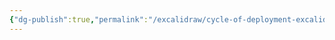 ```yaml
---
{"dg-publish":true,"permalink":"/excalidraw/cycle-of-deployment-excalidraw/"}
---
```

<style>
.container {font-family: sans-serif; text-align: center;}
.button-wrapper button {z-index: 1;height: 40px; width: 100px; margin: 10px;padding: 5px;}
.excalidraw .App-menu_top .buttonList { display: flex;}
.excalidraw-wrapper { height: 800px; margin: 50px; position: relative;}
:root[dir="ltr"] .excalidraw .layer-ui__wrapper .zen-mode-transition.App-menu_bottom--transition-left {transform: none;}
</style><script src="https://unpkg.com/react@17/umd/react.production.min.js"></script><script src="https://unpkg.com/react-dom@17/umd/react-dom.production.min.js"></script><script type="text/javascript" src="https://unpkg.com/@excalidraw/excalidraw@0.12.0/dist/excalidraw.production.min.js"></script><div id="Cycle_Of_Deploymentexcalidraw.md"></div><script>(function(){const InitialData={"type":"excalidraw","version":2,"source":"https://excalidraw.com","elements":[{"type":"ellipse","version":2194,"versionNonce":20534884,"isDeleted":false,"id":"GSFoptTW9sdjkjTgllytR","fillStyle":"solid","strokeWidth":2,"strokeStyle":"solid","roughness":1,"opacity":100,"angle":0,"x":148.7859371807236,"y":536.7477434786558,"strokeColor":"#000000","backgroundColor":"transparent","width":25.726460031779638,"height":23.678750412244792,"seed":169338204,"groupIds":["J9V1exU-HeM-IZHYQcTah"],"strokeSharpness":"sharp","boundElements":[],"updated":1669111310567,"link":null,"locked":false},{"type":"line","version":2258,"versionNonce":1249423836,"isDeleted":false,"id":"s-fPaz6qj5Q_953_OT-MH","fillStyle":"solid","strokeWidth":2,"strokeStyle":"solid","roughness":1,"opacity":100,"angle":0,"x":160.24347476955631,"y":560.3439638105999,"strokeColor":"#000000","backgroundColor":"#ced4da","width":1.2623527536897283,"height":28.70647979573801,"seed":801680996,"groupIds":["J9V1exU-HeM-IZHYQcTah"],"strokeSharpness":"round","boundElements":[],"updated":1669111310567,"link":null,"locked":false,"lastCommittedPoint":null,"startArrowhead":null,"endArrowhead":null,"points":[[0,0],[-1.2623527536897283,28.70647979573801]]},{"type":"line","version":2211,"versionNonce":1007217124,"isDeleted":false,"id":"PaB13HHSOTZWzn34qdyOU","fillStyle":"solid","strokeWidth":2,"strokeStyle":"solid","roughness":1,"opacity":100,"angle":0,"x":159.04375783952275,"y":589.7852099992288,"strokeColor":"#000000","backgroundColor":"#ced4da","width":11.363583853348121,"height":17.506712711952666,"seed":288020956,"groupIds":["J9V1exU-HeM-IZHYQcTah"],"strokeSharpness":"round","boundElements":[],"updated":1669111310567,"link":null,"locked":false,"lastCommittedPoint":null,"startArrowhead":null,"endArrowhead":null,"points":[[0,0],[11.363583853348121,17.506712711952666]]},{"type":"line","version":2188,"versionNonce":348001884,"isDeleted":false,"id":"CfP51ofLfFtUtNHoJtAci","fillStyle":"solid","strokeWidth":2,"strokeStyle":"solid","roughness":1,"opacity":100,"angle":0,"x":157.37186316192668,"y":588.5035846844148,"strokeColor":"#000000","backgroundColor":"#ced4da","width":9.723007087579603,"height":16.263632519387983,"seed":250429924,"groupIds":["J9V1exU-HeM-IZHYQcTah"],"strokeSharpness":"round","boundElements":[],"updated":1669111310567,"link":null,"locked":false,"lastCommittedPoint":null,"startArrowhead":null,"endArrowhead":null,"points":[[0,0],[-9.723007087579603,16.263632519387983]]},{"type":"line","version":2249,"versionNonce":781847908,"isDeleted":false,"id":"WglJDVsZWO-B5_Enjd7bC","fillStyle":"solid","strokeWidth":2,"strokeStyle":"solid","roughness":1,"opacity":100,"angle":0,"x":144.3923238440546,"y":576.53462168993,"strokeColor":"#000000","backgroundColor":"#ced4da","width":15.024093394828435,"height":9.622854064668314,"seed":317406812,"groupIds":["J9V1exU-HeM-IZHYQcTah"],"strokeSharpness":"round","boundElements":[],"updated":1669111310567,"link":null,"locked":false,"lastCommittedPoint":null,"startArrowhead":null,"endArrowhead":null,"points":[[0,0],[15.024093394828435,-9.622854064668314]]},{"type":"line","version":2292,"versionNonce":702737116,"isDeleted":false,"id":"Av0aIZlGA_J4LuVgGf7-1","fillStyle":"solid","strokeWidth":2,"strokeStyle":"solid","roughness":1,"opacity":100,"angle":0,"x":159.06211427538386,"y":566.427205221341,"strokeColor":"#000000","backgroundColor":"#ced4da","width":10.74785814676066,"height":12.806597607794673,"seed":1395877220,"groupIds":["J9V1exU-HeM-IZHYQcTah"],"strokeSharpness":"round","boundElements":[],"updated":1669111310567,"link":null,"locked":false,"lastCommittedPoint":null,"startArrowhead":null,"endArrowhead":null,"points":[[0,0],[10.74785814676066,12.806597607794673]]},{"type":"line","version":6461,"versionNonce":645465188,"isDeleted":false,"id":"ghkOgvVOCjKngrNvygUfx","fillStyle":"solid","strokeWidth":1,"strokeStyle":"solid","roughness":1,"opacity":100,"angle":0,"x":2645.52912389614,"y":474.5426376471985,"strokeColor":"#000000","backgroundColor":"#ced4da","width":182.66947595307275,"height":235.76395889083923,"seed":127788772,"groupIds":["V5Uht5VbRswrpgdr0qQ53","Kz8BCJaH0jnVtDoYEDILl","mxEKqU9vud1oZ0ucRGZDK"],"strokeSharpness":"round","boundElements":[],"updated":1669111310568,"link":null,"locked":false,"startBinding":null,"endBinding":null,"lastCommittedPoint":null,"startArrowhead":null,"endArrowhead":null,"points":[[0,0],[0.602350122770223,178.1891222713297],[0.02818857170614197,198.47518006255365],[9.407882011914461,207.24053478351973],[42.072196401077875,214.65886310082072],[97.28414045604079,216.9688197211606],[150.0355019349831,213.28063560633683],[178.06268868852973,204.46041000151686],[182.01554412547978,197.0248672892797],[182.57070836213327,180.69271009469838],[182.13496899034146,14.949072781527148],[181.15267257936287,-0.7106471109059752],[169.42344939985625,-9.462967571772287],[144.7242085026452,-14.531848459041559],[88.43797567415285,-18.795139169678656],[43.310692159079004,-16.25292931931361],[7.818390150083217,-7.630063695221435],[-0.09876759093947098,-0.1070673884974913],[0,0]]},{"type":"ellipse","version":7181,"versionNonce":1557324764,"isDeleted":false,"id":"P1ksrivVlwxG-uuD0gmlV","fillStyle":"solid","strokeWidth":1,"strokeStyle":"solid","roughness":1,"opacity":100,"angle":0,"x":2646.176730605819,"y":453.22715731109116,"strokeColor":"#000000","backgroundColor":"#fff","width":181.4978040185944,"height":36.706565398715036,"seed":918776156,"groupIds":["V5Uht5VbRswrpgdr0qQ53","Kz8BCJaH0jnVtDoYEDILl","mxEKqU9vud1oZ0ucRGZDK"],"strokeSharpness":"sharp","boundElements":[],"updated":1669111310568,"link":null,"locked":false},{"type":"rectangle","version":728,"versionNonce":958584804,"isDeleted":false,"id":"DQlKi00MNnBiK02vX-HZp","fillStyle":"hachure","strokeWidth":2,"strokeStyle":"solid","roughness":1,"opacity":100,"angle":0,"x":509.56640625,"y":467.859375,"strokeColor":"#000000","backgroundColor":"transparent","width":48.9609375,"height":199.7578125,"seed":1611062756,"groupIds":[],"strokeSharpness":"sharp","boundElements":[{"id":"dqfC1RqMdnKmq0rU3f9rw","type":"arrow"},{"id":"hRC3aYnzmvNgrYszmlk5V","type":"arrow"}],"updated":1669111310568,"link":null,"locked":false},{"type":"text","version":550,"versionNonce":1785783482,"isDeleted":false,"id":"hkFXEUVN","fillStyle":"hachure","strokeWidth":2,"strokeStyle":"solid","roughness":1,"opacity":100,"angle":4.71238898038469,"x":451.2265625,"y":556.0546875,"strokeColor":"#000000","backgroundColor":"transparent","width":168,"height":25,"seed":1037074532,"groupIds":[],"strokeSharpness":"sharp","boundElements":[],"updated":1670790186950,"link":null,"locked":false,"fontSize":20,"fontFamily":1,"text":"Github Workflows","rawText":"Github Workflows","baseline":18,"textAlign":"left","verticalAlign":"top","containerId":null,"originalText":"Github Workflows"},{"type":"arrow","version":553,"versionNonce":758454500,"isDeleted":false,"id":"dqfC1RqMdnKmq0rU3f9rw","fillStyle":"hachure","strokeWidth":2,"strokeStyle":"solid","roughness":1,"opacity":100,"angle":0,"x":570.08984375,"y":477.1953125,"strokeColor":"#c92a2a","backgroundColor":"transparent","width":372.89305262841424,"height":225.95921377885463,"seed":333840732,"groupIds":[],"strokeSharpness":"round","boundElements":[],"updated":1669111427773,"link":null,"locked":false,"startBinding":{"elementId":"DQlKi00MNnBiK02vX-HZp","focus":-0.5989049984373799,"gap":11.5625},"endBinding":{"elementId":"I6wOI5Xp","focus":0.5730694334496145,"gap":13.060072371585761},"lastCommittedPoint":null,"startArrowhead":null,"endArrowhead":"arrow","points":[[0,0],[372.89305262841424,-225.95921377885463]]},{"type":"text","version":425,"versionNonce":1560828902,"isDeleted":false,"id":"pVIqqfIi","fillStyle":"hachure","strokeWidth":2,"strokeStyle":"solid","roughness":1,"opacity":100,"angle":5.72816592880982,"x":690.1363347697894,"y":328.9397339788082,"strokeColor":"#c92a2a","backgroundColor":"transparent","width":131,"height":25,"seed":1386805732,"groupIds":[],"strokeSharpness":"sharp","boundElements":[],"updated":1670790186951,"link":null,"locked":false,"fontSize":20,"fontFamily":1,"text":"Branch \"main\"","rawText":"Branch \"main\"","baseline":18,"textAlign":"left","verticalAlign":"top","containerId":null,"originalText":"Branch \"main\""},{"type":"rectangle","version":330,"versionNonce":1412786404,"isDeleted":false,"id":"JJ0m_Q0bfjvzxzyJZVe9e","fillStyle":"hachure","strokeWidth":2,"strokeStyle":"solid","roughness":1,"opacity":100,"angle":0,"x":945.7421875,"y":121.05859375,"strokeColor":"#000000","backgroundColor":"transparent","width":392.11718749999994,"height":265.125,"seed":540280420,"groupIds":[],"strokeSharpness":"sharp","boundElements":[{"id":"dqfC1RqMdnKmq0rU3f9rw","type":"arrow"},{"id":"j4VX_yyfgCPPdZopx_v-p","type":"arrow"}],"updated":1669111328712,"link":null,"locked":false},{"type":"text","version":811,"versionNonce":950005542,"isDeleted":false,"id":"I6wOI5Xp","fillStyle":"hachure","strokeWidth":2,"strokeStyle":"solid","roughness":1,"opacity":100,"angle":0,"x":956.04296875,"y":140.4140625,"strokeColor":"#000000","backgroundColor":"transparent","width":383,"height":250,"seed":95516900,"groupIds":[],"strokeSharpness":"sharp","boundElements":[{"id":"dqfC1RqMdnKmq0rU3f9rw","type":"arrow"},{"id":"aKRWc-VUiZ2ZP62XyrMxD","type":"arrow"},{"id":"L373FmUN_dVMURnyK42HH","type":"arrow"}],"updated":1670790186951,"link":null,"locked":false,"fontSize":20,"fontFamily":1,"text":"1. Check out code from branch \"main\"\n2. Log into DockerHub (with username \n   and accesstoken)\n3. Docker-compose build the file\n   \"docker-compose.prod.yml\"\n4. Docker-compose ... push the \n   same file\n5. Call POST Webhook to portainer\n6. Clean-up\n","rawText":"1. Check out code from branch \"main\"\n2. Log into DockerHub (with username \n   and accesstoken)\n3. Docker-compose build the file\n   \"docker-compose.prod.yml\"\n4. Docker-compose ... push the \n   same file\n5. Call POST Webhook to portainer\n6. Clean-up\n","baseline":243,"textAlign":"left","verticalAlign":"top","containerId":null,"originalText":"1. Check out code from branch \"main\"\n2. Log into DockerHub (with username \n   and accesstoken)\n3. Docker-compose build the file\n   \"docker-compose.prod.yml\"\n4. Docker-compose ... push the \n   same file\n5. Call POST Webhook to portainer\n6. Clean-up\n"},{"type":"text","version":796,"versionNonce":351698490,"isDeleted":false,"id":"kTeaMeue","fillStyle":"hachure","strokeWidth":2,"strokeStyle":"solid","roughness":1,"opacity":100,"angle":0,"x":943.99609375,"y":84.56640625,"strokeColor":"#000000","backgroundColor":"transparent","width":305,"height":50,"seed":813535972,"groupIds":[],"strokeSharpness":"sharp","boundElements":[],"updated":1670790186951,"link":null,"locked":false,"fontSize":20,"fontFamily":1,"text":".github/workflows/production.yml\n","rawText":".github/workflows/production.yml\n","baseline":43,"textAlign":"left","verticalAlign":"top","containerId":null,"originalText":".github/workflows/production.yml\n"},{"type":"arrow","version":97,"versionNonce":679517412,"isDeleted":false,"id":"BHEJUNBablJsyLR5iBgbd","fillStyle":"hachure","strokeWidth":2,"strokeStyle":"solid","roughness":1,"opacity":100,"angle":0,"x":195.67578125,"y":575.67578125,"strokeColor":"#000000","backgroundColor":"transparent","width":288.1875,"height":0,"seed":1733810396,"groupIds":[],"strokeSharpness":"round","boundElements":[],"updated":1669111310568,"link":null,"locked":false,"startBinding":null,"endBinding":null,"lastCommittedPoint":null,"startArrowhead":null,"endArrowhead":"arrow","points":[[0,0],[288.1875,0]]},{"type":"text","version":149,"versionNonce":979573350,"isDeleted":false,"id":"9b7BPC2V","fillStyle":"hachure","strokeWidth":2,"strokeStyle":"solid","roughness":1,"opacity":100,"angle":0,"x":203.9375,"y":533.6953125,"strokeColor":"#000000","backgroundColor":"transparent","width":250,"height":25,"seed":481983964,"groupIds":[],"strokeSharpness":"sharp","boundElements":[],"updated":1670790186951,"link":null,"locked":false,"fontSize":20,"fontFamily":1,"text":"merge into \"dev\" or \"main\"","rawText":"merge into \"dev\" or \"main\"","baseline":18,"textAlign":"left","verticalAlign":"top","containerId":null,"originalText":"merge into \"dev\" or \"main\""},{"type":"text","version":799,"versionNonce":1690216186,"isDeleted":false,"id":"AkULacza","fillStyle":"hachure","strokeWidth":2,"strokeStyle":"solid","roughness":1,"opacity":100,"angle":0.3252381140671279,"x":689.3801283280502,"y":682.9096874712471,"strokeColor":"#c92a2a","backgroundColor":"transparent","width":124,"height":25,"seed":1787092828,"groupIds":[],"strokeSharpness":"sharp","boundElements":[],"updated":1670790186951,"link":null,"locked":false,"fontSize":20,"fontFamily":1,"text":"Branch \"dev\"","rawText":"Branch \"dev\"","baseline":18,"textAlign":"left","verticalAlign":"top","containerId":null,"originalText":"Branch \"dev\""},{"type":"rectangle","version":724,"versionNonce":1373385692,"isDeleted":false,"id":"n-XvBNXxB89wYPwvbDu9G","fillStyle":"hachure","strokeWidth":2,"strokeStyle":"solid","roughness":1,"opacity":100,"angle":0,"x":962.8969348046501,"y":645.0396286093477,"strokeColor":"#000000","backgroundColor":"transparent","width":390.4257812499997,"height":265.125,"seed":339760228,"groupIds":[],"strokeSharpness":"sharp","boundElements":[{"id":"dqfC1RqMdnKmq0rU3f9rw","type":"arrow"},{"id":"hRC3aYnzmvNgrYszmlk5V","type":"arrow"},{"id":"oG0wij_f6t4FD8lbSclN2","type":"arrow"}],"updated":1669111370000,"link":null,"locked":false},{"type":"text","version":1174,"versionNonce":1226759590,"isDeleted":false,"id":"qJF2OL6f","fillStyle":"hachure","strokeWidth":2,"strokeStyle":"solid","roughness":1,"opacity":100,"angle":0,"x":958.4242785546501,"y":608.2661911093477,"strokeColor":"#000000","backgroundColor":"transparent","width":276,"height":50,"seed":233346012,"groupIds":[],"strokeSharpness":"sharp","boundElements":[],"updated":1670790186952,"link":null,"locked":false,"fontSize":20,"fontFamily":1,"text":".github/workflows/staging.yml\n","rawText":".github/workflows/staging.yml\n","baseline":43,"textAlign":"left","verticalAlign":"top","containerId":null,"originalText":".github/workflows/staging.yml\n"},{"type":"arrow","version":1023,"versionNonce":908397532,"isDeleted":false,"id":"hRC3aYnzmvNgrYszmlk5V","fillStyle":"hachure","strokeWidth":2,"strokeStyle":"solid","roughness":1,"opacity":100,"angle":0,"x":563.4598145233226,"y":651.2060295301758,"strokeColor":"#c92a2a","backgroundColor":"transparent","width":389.56492762841424,"height":135.85924734193986,"seed":165032668,"groupIds":[],"strokeSharpness":"round","boundElements":[],"updated":1669111427773,"link":null,"locked":false,"startBinding":{"elementId":"DQlKi00MNnBiK02vX-HZp","gap":4.9324707733226205,"focus":0.6752930477867417},"endBinding":{"elementId":"n-XvBNXxB89wYPwvbDu9G","gap":9.8721926529131,"focus":-0.40363271926264777},"lastCommittedPoint":null,"startArrowhead":null,"endArrowhead":"arrow","points":[[0,0],[389.56492762841424,135.85924734193986]]},{"type":"text","version":1005,"versionNonce":50575290,"isDeleted":false,"id":"ff7qHXuN","fillStyle":"hachure","strokeWidth":2,"strokeStyle":"solid","roughness":1,"opacity":100,"angle":0,"x":969.4375,"y":656.45703125,"strokeColor":"#000000","backgroundColor":"transparent","width":383,"height":250,"seed":932561636,"groupIds":[],"strokeSharpness":"sharp","boundElements":[{"id":"dqfC1RqMdnKmq0rU3f9rw","type":"arrow"},{"id":"BugNb_oqUWl8t5jqIO6IQ","type":"arrow"},{"id":"E4CkJf4rmpbc1e4UN7B_k","type":"arrow"}],"updated":1670790186952,"link":null,"locked":false,"fontSize":20,"fontFamily":1,"text":"1. Check out code from branch \"dev\"\n2. Log into DockerHub (with username \n   and accesstoken)\n3. Docker-compose build the file\n   \"docker-compose.staging.yml\"\n4. Docker-compose ... push the \n   same file\n5. Call POST Webhook to portainer\n6. Clean-up\n","rawText":"1. Check out code from branch \"dev\"\n2. Log into DockerHub (with username \n   and accesstoken)\n3. Docker-compose build the file\n   \"docker-compose.staging.yml\"\n4. Docker-compose ... push the \n   same file\n5. Call POST Webhook to portainer\n6. Clean-up\n","baseline":243,"textAlign":"left","verticalAlign":"top","containerId":null,"originalText":"1. Check out code from branch \"dev\"\n2. Log into DockerHub (with username \n   and accesstoken)\n3. Docker-compose build the file\n   \"docker-compose.staging.yml\"\n4. Docker-compose ... push the \n   same file\n5. Call POST Webhook to portainer\n6. Clean-up\n"},{"type":"rectangle","version":605,"versionNonce":674548452,"isDeleted":false,"id":"ZZ3SMeni-z4l3i3jR8k8m","fillStyle":"hachure","strokeWidth":2,"strokeStyle":"solid","roughness":1,"opacity":100,"angle":0,"x":1658.8984375,"y":119.65625,"strokeColor":"#e67700","backgroundColor":"transparent","width":179.58203125000003,"height":57.847656249999886,"seed":47792988,"groupIds":[],"strokeSharpness":"sharp","boundElements":[{"id":"BugNb_oqUWl8t5jqIO6IQ","type":"arrow"},{"id":"aKRWc-VUiZ2ZP62XyrMxD","type":"arrow"}],"updated":1669111410031,"link":null,"locked":false},{"type":"text","version":84,"versionNonce":1778399462,"isDeleted":false,"id":"xUmKdXFY","fillStyle":"hachure","strokeWidth":2,"strokeStyle":"solid","roughness":1,"opacity":100,"angle":0,"x":1662.94140625,"y":82.67578125,"strokeColor":"#e67700","backgroundColor":"transparent","width":157,"height":25,"seed":1670979556,"groupIds":[],"strokeSharpness":"sharp","boundElements":[],"updated":1670790186952,"link":null,"locked":false,"fontSize":20,"fontFamily":1,"text":"Docker Registry","rawText":"Docker Registry","baseline":18,"textAlign":"left","verticalAlign":"top","containerId":null,"originalText":"Docker Registry"},{"type":"text","version":88,"versionNonce":1609085050,"isDeleted":false,"id":"5hQZFiYM","fillStyle":"hachure","strokeWidth":2,"strokeStyle":"solid","roughness":1,"opacity":100,"angle":0,"x":1704.0546875,"y":137.15234375,"strokeColor":"#e67700","backgroundColor":"transparent","width":71,"height":25,"seed":948355676,"groupIds":[],"strokeSharpness":"sharp","boundElements":[],"updated":1670790186952,"link":null,"locked":false,"fontSize":20,"fontFamily":1,"text":"Images","rawText":"Images","baseline":18,"textAlign":"left","verticalAlign":"top","containerId":null,"originalText":"Images"},{"type":"arrow","version":490,"versionNonce":569620956,"isDeleted":false,"id":"BugNb_oqUWl8t5jqIO6IQ","fillStyle":"hachure","strokeWidth":2,"strokeStyle":"solid","roughness":1,"opacity":100,"angle":0,"x":1361.697386987852,"y":643.3451781816913,"strokeColor":"#e67700","backgroundColor":"transparent","width":299.2870142546435,"height":456.2683933664299,"seed":1754116316,"groupIds":[],"strokeSharpness":"round","boundElements":[],"updated":1669111410031,"link":null,"locked":false,"startBinding":{"elementId":"ff7qHXuN","focus":0.40281118503040625,"gap":13.111853068308733},"endBinding":{"elementId":"ZZ3SMeni-z4l3i3jR8k8m","focus":0.5742123934179486,"gap":9.572878565261476},"lastCommittedPoint":null,"startArrowhead":null,"endArrowhead":"arrow","points":[[0,0],[299.2870142546435,-456.2683933664299]]},{"type":"arrow","version":456,"versionNonce":1940021732,"isDeleted":false,"id":"aKRWc-VUiZ2ZP62XyrMxD","fillStyle":"hachure","strokeWidth":2,"strokeStyle":"solid","roughness":1,"opacity":100,"angle":0,"x":1345.88671875,"y":231.6724625208753,"strokeColor":"#e67700","backgroundColor":"transparent","width":307.06640625,"height":73.9585471583747,"seed":614200676,"groupIds":[],"strokeSharpness":"round","boundElements":[],"updated":1669111410031,"link":null,"locked":false,"startBinding":{"elementId":"I6wOI5Xp","gap":6.84375,"focus":0.08185011813121243},"endBinding":{"elementId":"ZZ3SMeni-z4l3i3jR8k8m","gap":5.9453125,"focus":0.2754625061497501},"lastCommittedPoint":null,"startArrowhead":null,"endArrowhead":"arrow","points":[[0,0],[307.06640625,-73.9585471583747]]},{"type":"text","version":206,"versionNonce":1955867686,"isDeleted":false,"id":"aojSOWBF","fillStyle":"hachure","strokeWidth":2,"strokeStyle":"solid","roughness":1,"opacity":100,"angle":6.043406253915123,"x":1373.8912511820579,"y":165.2847056151457,"strokeColor":"#e67700","backgroundColor":"transparent","width":231,"height":25,"seed":1866284772,"groupIds":[],"strokeSharpness":"sharp","boundElements":[],"updated":1670790186952,"link":null,"locked":false,"fontSize":20,"fontFamily":1,"text":"4. Pushes docker image","rawText":"4. Pushes docker image","baseline":18,"textAlign":"left","verticalAlign":"top","containerId":null,"originalText":"4. Pushes docker image"},{"type":"text","version":478,"versionNonce":1865453882,"isDeleted":false,"id":"DtcsSNXg","fillStyle":"hachure","strokeWidth":2,"strokeStyle":"solid","roughness":1,"opacity":100,"angle":5.25672535435736,"x":1408.2902308561447,"y":336.9927344095961,"strokeColor":"#e67700","backgroundColor":"transparent","width":231,"height":25,"seed":1392794972,"groupIds":[],"strokeSharpness":"sharp","boundElements":[],"updated":1670790186952,"link":null,"locked":false,"fontSize":20,"fontFamily":1,"text":"4. Pushes docker image","rawText":"4. Pushes docker image","baseline":18,"textAlign":"left","verticalAlign":"top","containerId":null,"originalText":"4. Pushes docker image"},{"type":"rectangle","version":72,"versionNonce":957599964,"isDeleted":false,"id":"yF0e3QqsJYRrxNxLASu7L","fillStyle":"hachure","strokeWidth":2,"strokeStyle":"solid","roughness":1,"opacity":100,"angle":0,"x":1660.8046875,"y":441.734375,"strokeColor":"#1864ab","backgroundColor":"transparent","width":266.28125,"height":276.265625,"seed":1852473692,"groupIds":[],"strokeSharpness":"sharp","boundElements":[{"id":"L373FmUN_dVMURnyK42HH","type":"arrow"},{"id":"E4CkJf4rmpbc1e4UN7B_k","type":"arrow"},{"id":"CAGvvJA4rGOdAunqmDt69","type":"arrow"},{"id":"BfNeDZrDg3tzkKnWeuryJ","type":"arrow"}],"updated":1669111555190,"link":null,"locked":false},{"type":"text","version":31,"versionNonce":1187493734,"isDeleted":false,"id":"wJcfW1jO","fillStyle":"hachure","strokeWidth":2,"strokeStyle":"solid","roughness":1,"opacity":100,"angle":0,"x":1662.2734375,"y":408.015625,"strokeColor":"#1864ab","backgroundColor":"transparent","width":163,"height":25,"seed":1036468836,"groupIds":[],"strokeSharpness":"sharp","boundElements":[],"updated":1670790186952,"link":null,"locked":false,"fontSize":20,"fontFamily":1,"text":"portainer.ceex.ch","rawText":"portainer.ceex.ch","baseline":18,"textAlign":"left","verticalAlign":"top","containerId":null,"originalText":"portainer.ceex.ch"},{"type":"arrow","version":276,"versionNonce":2090629340,"isDeleted":false,"id":"L373FmUN_dVMURnyK42HH","fillStyle":"hachure","strokeWidth":2,"strokeStyle":"solid","roughness":1,"opacity":100,"angle":0,"x":1344.49609375,"y":382.21875,"strokeColor":"#1864ab","backgroundColor":"transparent","width":310.75,"height":190.3828125,"seed":693949660,"groupIds":[],"strokeSharpness":"round","boundElements":[],"updated":1669111391765,"link":null,"locked":false,"startBinding":{"elementId":"I6wOI5Xp","focus":-0.17473636430540387,"gap":5.453125},"endBinding":{"elementId":"yF0e3QqsJYRrxNxLASu7L","focus":-0.2561531406650294,"gap":5.55859375},"lastCommittedPoint":null,"startArrowhead":null,"endArrowhead":"arrow","points":[[0,0],[144.619140625,122.642578125],[310.75,190.3828125]]},{"type":"arrow","version":157,"versionNonce":69800676,"isDeleted":false,"id":"E4CkJf4rmpbc1e4UN7B_k","fillStyle":"hachure","strokeWidth":2,"strokeStyle":"solid","roughness":1,"opacity":100,"angle":0,"x":1363.2265625,"y":776.48046875,"strokeColor":"#1864ab","backgroundColor":"transparent","width":288.28125,"height":190.1015625,"seed":2007944548,"groupIds":[],"strokeSharpness":"round","boundElements":[],"updated":1669111391765,"link":null,"locked":false,"startBinding":{"elementId":"ff7qHXuN","focus":0.511057686746756,"gap":10.7890625},"endBinding":{"elementId":"yF0e3QqsJYRrxNxLASu7L","focus":0.3869164156231693,"gap":9.296875},"lastCommittedPoint":null,"startArrowhead":null,"endArrowhead":"arrow","points":[[0,0],[288.28125,-190.1015625]]},{"type":"text","version":127,"versionNonce":876501498,"isDeleted":false,"id":"TlTxgHEh","fillStyle":"hachure","strokeWidth":2,"strokeStyle":"solid","roughness":1,"opacity":100,"angle":5.686278195236101,"x":1436.5122734235258,"y":644.6375460547318,"strokeColor":"#1864ab","backgroundColor":"transparent","width":174,"height":25,"seed":1677580764,"groupIds":[],"strokeSharpness":"sharp","boundElements":[],"updated":1670790186952,"link":null,"locked":false,"fontSize":20,"fontFamily":1,"text":"5. POST Webhook","rawText":"5. POST Webhook","baseline":18,"textAlign":"left","verticalAlign":"top","containerId":null,"originalText":"5. POST Webhook"},{"type":"text","version":199,"versionNonce":2028460710,"isDeleted":false,"id":"RmulX995","fillStyle":"hachure","strokeWidth":2,"strokeStyle":"solid","roughness":1,"opacity":100,"angle":0.46169084668273275,"x":1470.2684329043088,"y":502.9247451451067,"strokeColor":"#1864ab","backgroundColor":"transparent","width":174,"height":25,"seed":1666843996,"groupIds":[],"strokeSharpness":"sharp","boundElements":[],"updated":1670790186952,"link":null,"locked":false,"fontSize":20,"fontFamily":1,"text":"5. POST Webhook","rawText":"5. POST Webhook","baseline":18,"textAlign":"left","verticalAlign":"top","containerId":null,"originalText":"5. POST Webhook"},{"type":"rectangle","version":208,"versionNonce":1372593628,"isDeleted":false,"id":"9Nfdu_q7grvmScAxgCg76","fillStyle":"hachure","strokeWidth":2,"strokeStyle":"solid","roughness":1,"opacity":100,"angle":0,"x":2056.912645733277,"y":195.98441329099253,"strokeColor":"#862e9c","backgroundColor":"transparent","width":159.6990176430404,"height":128.39919271426436,"seed":1688143068,"groupIds":[],"strokeSharpness":"sharp","boundElements":[{"id":"CAGvvJA4rGOdAunqmDt69","type":"arrow"}],"updated":1669111551630,"link":null,"locked":false},{"type":"text","version":24,"versionNonce":1310001850,"isDeleted":false,"id":"YJgw1Q3C","fillStyle":"hachure","strokeWidth":2,"strokeStyle":"solid","roughness":1,"opacity":100,"angle":0,"x":2067.963426983277,"y":160.59378829099253,"strokeColor":"#862e9c","backgroundColor":"transparent","width":109,"height":25,"seed":1840858844,"groupIds":[],"strokeSharpness":"sharp","boundElements":[{"id":"j4VX_yyfgCPPdZopx_v-p","type":"arrow"}],"updated":1670790186953,"link":null,"locked":false,"fontSize":20,"fontFamily":1,"text":"app.ceex.ch","rawText":"app.ceex.ch","baseline":18,"textAlign":"left","verticalAlign":"top","containerId":null,"originalText":"app.ceex.ch"},{"type":"text","version":92,"versionNonce":56075130,"isDeleted":false,"id":"OMYgSIln","fillStyle":"hachure","strokeWidth":2,"strokeStyle":"solid","roughness":1,"opacity":100,"angle":0,"x":2678.437709236605,"y":419.13742449892334,"strokeColor":"#000000","backgroundColor":"transparent","width":101,"height":25,"seed":1579538396,"groupIds":[],"strokeSharpness":"sharp","boundElements":[],"updated":1670790186953,"link":null,"locked":false,"fontSize":20,"fontFamily":1,"text":"Database","rawText":"Database","baseline":18,"textAlign":"left","verticalAlign":"top","containerId":null,"originalText":"Database"},{"type":"rectangle","version":426,"versionNonce":1590673764,"isDeleted":false,"id":"yR0t8oKzGhyKF8WVRjaSa","fillStyle":"hachure","strokeWidth":2,"strokeStyle":"solid","roughness":1,"opacity":100,"angle":0,"x":2075.3172791810516,"y":814.5728607157864,"strokeColor":"#a61e4d","backgroundColor":"transparent","width":159.6990176430404,"height":128.39919271426436,"seed":20556516,"groupIds":[],"strokeSharpness":"sharp","boundElements":[{"id":"-97kuNqIIZ_BrtUH3Q00J","type":"arrow"},{"id":"oG0wij_f6t4FD8lbSclN2","type":"arrow"},{"id":"BfNeDZrDg3tzkKnWeuryJ","type":"arrow"}],"updated":1669111557483,"link":null,"locked":false},{"type":"text","version":203,"versionNonce":973203750,"isDeleted":false,"id":"xqQNJXVp","fillStyle":"hachure","strokeWidth":2,"strokeStyle":"solid","roughness":1,"opacity":100,"angle":0,"x":2086.3680604310516,"y":779.1822357157864,"strokeColor":"#a61e4d","backgroundColor":"transparent","width":109,"height":25,"seed":146138460,"groupIds":[],"strokeSharpness":"sharp","boundElements":[],"updated":1670790186953,"link":null,"locked":false,"fontSize":20,"fontFamily":1,"text":"dev.ceex.ch","rawText":"dev.ceex.ch","baseline":18,"textAlign":"left","verticalAlign":"top","containerId":null,"originalText":"dev.ceex.ch"},{"type":"text","version":136,"versionNonce":1313416250,"isDeleted":false,"id":"KFT8KG21","fillStyle":"hachure","strokeWidth":2,"strokeStyle":"solid","roughness":1,"opacity":100,"angle":0,"x":2395.0454606753015,"y":171.81364136978567,"strokeColor":"#862e9c","backgroundColor":"transparent","width":147,"height":25,"seed":1904173412,"groupIds":[],"strokeSharpness":"sharp","boundElements":[],"updated":1670790186953,"link":null,"locked":false,"fontSize":20,"fontFamily":1,"text":"app.ceex.ch/api","rawText":"app.ceex.ch/api","baseline":18,"textAlign":"left","verticalAlign":"top","containerId":null,"originalText":"app.ceex.ch/api"},{"type":"rectangle","version":927,"versionNonce":1156046052,"isDeleted":false,"id":"4r7_9hBwA9RAV8Rig3Qn4","fillStyle":"cross-hatch","strokeWidth":2,"strokeStyle":"solid","roughness":0,"opacity":100,"angle":0,"x":2448.5449790280586,"y":206.79378239907976,"strokeColor":"#862e9c","backgroundColor":"#ced4da","width":32.298967870347624,"height":60.29140669131538,"seed":1374477916,"groupIds":["b-uump5FjP1qoQkdmNqYJ"],"strokeSharpness":"sharp","boundElements":[],"updated":1669111508819,"link":null,"locked":false},{"type":"text","version":1475,"versionNonce":1903547494,"isDeleted":false,"id":"kc8ZV1HL","fillStyle":"hachure","strokeWidth":1,"strokeStyle":"solid","roughness":1,"opacity":100,"angle":0,"x":2437.3946974785395,"y":275.65809660020204,"strokeColor":"#862e9c","backgroundColor":"transparent","width":55,"height":21,"seed":916178276,"groupIds":["b-uump5FjP1qoQkdmNqYJ"],"strokeSharpness":"sharp","boundElements":[],"updated":1670790186953,"link":null,"locked":false,"fontSize":17.33318443472541,"fontFamily":1,"text":"Server","rawText":"Server","baseline":15,"textAlign":"left","verticalAlign":"top","containerId":null,"originalText":"Server"},{"type":"line","version":772,"versionNonce":1159897188,"isDeleted":false,"id":"rj55jgfMOWlsjJ2LujPUI","fillStyle":"cross-hatch","strokeWidth":2,"strokeStyle":"solid","roughness":0,"opacity":100,"angle":0,"x":2452.4315619962213,"y":213.46354901375767,"strokeColor":"#862e9c","backgroundColor":"#ced4da","width":24.762542033933055,"height":1.9705549260294689e-13,"seed":1710797532,"groupIds":["b-uump5FjP1qoQkdmNqYJ"],"strokeSharpness":"round","boundElements":[],"updated":1669111508819,"link":null,"locked":false,"startBinding":null,"endBinding":null,"lastCommittedPoint":null,"startArrowhead":null,"endArrowhead":null,"points":[[0,0],[24.762542033933055,1.9705549260294689e-13]]},{"type":"line","version":804,"versionNonce":203491292,"isDeleted":false,"id":"YkPoa4Y7f2kfLU2O19PJR","fillStyle":"cross-hatch","strokeWidth":2,"strokeStyle":"solid","roughness":0,"opacity":100,"angle":0,"x":2452.3131919462653,"y":219.0134594118562,"strokeColor":"#862e9c","backgroundColor":"#ced4da","width":24.762542033933055,"height":1.9705549260294689e-13,"seed":423983332,"groupIds":["b-uump5FjP1qoQkdmNqYJ"],"strokeSharpness":"round","boundElements":[],"updated":1669111508819,"link":null,"locked":false,"startBinding":null,"endBinding":null,"lastCommittedPoint":null,"startArrowhead":null,"endArrowhead":null,"points":[[0,0],[24.762542033933055,1.9705549260294689e-13]]},{"type":"line","version":786,"versionNonce":137950180,"isDeleted":false,"id":"wg6pCM58kBVM8ZB_nbHc3","fillStyle":"cross-hatch","strokeWidth":2,"strokeStyle":"solid","roughness":0,"opacity":100,"angle":0,"x":2452.286424886964,"y":224.5633698099555,"strokeColor":"#862e9c","backgroundColor":"#ced4da","width":24.762542033933055,"height":1.9705549260294689e-13,"seed":580253532,"groupIds":["b-uump5FjP1qoQkdmNqYJ"],"strokeSharpness":"round","boundElements":[],"updated":1669111508819,"link":null,"locked":false,"startBinding":null,"endBinding":null,"lastCommittedPoint":null,"startArrowhead":null,"endArrowhead":null,"points":[[0,0],[24.762542033933055,1.9705549260294689e-13]]},{"type":"line","version":790,"versionNonce":1793829980,"isDeleted":false,"id":"gMboczlFyLN9aP-VmcKha","fillStyle":"cross-hatch","strokeWidth":2,"strokeStyle":"solid","roughness":0,"opacity":100,"angle":0,"x":2452.286424886964,"y":230.11328020805442,"strokeColor":"#862e9c","backgroundColor":"#ced4da","width":24.762542033933055,"height":1.9705549260294689e-13,"seed":1936505956,"groupIds":["b-uump5FjP1qoQkdmNqYJ"],"strokeSharpness":"round","boundElements":[],"updated":1669111508819,"link":null,"locked":false,"startBinding":null,"endBinding":null,"lastCommittedPoint":null,"startArrowhead":null,"endArrowhead":null,"points":[[0,0],[24.762542033933055,1.9705549260294689e-13]]},{"type":"text","version":345,"versionNonce":1758235898,"isDeleted":false,"id":"etzQ5w71","fillStyle":"hachure","strokeWidth":2,"strokeStyle":"solid","roughness":1,"opacity":100,"angle":0,"x":2350.313004975917,"y":811.7818578426975,"strokeColor":"#a61e4d","backgroundColor":"transparent","width":226,"height":25,"seed":2137054180,"groupIds":[],"strokeSharpness":"sharp","boundElements":[],"updated":1670790186953,"link":null,"locked":false,"fontSize":20,"fontFamily":1,"text":"dev.ceex.ch/api/staging","rawText":"dev.ceex.ch/api/staging","baseline":18,"textAlign":"left","verticalAlign":"top","containerId":null,"originalText":"dev.ceex.ch/api/staging"},{"type":"rectangle","version":1094,"versionNonce":445587420,"isDeleted":false,"id":"AnFzw8P-2NKLkioaV3Nqv","fillStyle":"cross-hatch","strokeWidth":2,"strokeStyle":"solid","roughness":0,"opacity":100,"angle":0,"x":2438.316749740839,"y":847.03677655673,"strokeColor":"#a61e4d","backgroundColor":"#ced4da","width":32.298967870347624,"height":60.29140669131538,"seed":1217807452,"groupIds":["M7jbeP21Y49JFjrBaczom"],"strokeSharpness":"sharp","boundElements":[],"updated":1669111478033,"link":null,"locked":false},{"type":"text","version":1642,"versionNonce":1103779750,"isDeleted":false,"id":"UkngZO2s","fillStyle":"hachure","strokeWidth":1,"strokeStyle":"solid","roughness":1,"opacity":100,"angle":0,"x":2427.1664681913194,"y":915.9010907578524,"strokeColor":"#a61e4d","backgroundColor":"transparent","width":55,"height":21,"seed":1713618788,"groupIds":["M7jbeP21Y49JFjrBaczom"],"strokeSharpness":"sharp","boundElements":[],"updated":1670790186953,"link":null,"locked":false,"fontSize":17.33318443472541,"fontFamily":1,"text":"Server","rawText":"Server","baseline":15,"textAlign":"left","verticalAlign":"top","containerId":null,"originalText":"Server"},{"type":"line","version":939,"versionNonce":869712988,"isDeleted":false,"id":"tUWlx71iiRfIF3SPSUil2","fillStyle":"cross-hatch","strokeWidth":2,"strokeStyle":"solid","roughness":0,"opacity":100,"angle":0,"x":2442.2033327090007,"y":853.7065431714082,"strokeColor":"#a61e4d","backgroundColor":"#ced4da","width":24.762542033933055,"height":1.9705549260294689e-13,"seed":1317361884,"groupIds":["M7jbeP21Y49JFjrBaczom"],"strokeSharpness":"round","boundElements":[],"updated":1669111478033,"link":null,"locked":false,"startBinding":null,"endBinding":null,"lastCommittedPoint":null,"startArrowhead":null,"endArrowhead":null,"points":[[0,0],[24.762542033933055,1.9705549260294689e-13]]},{"type":"line","version":971,"versionNonce":757808996,"isDeleted":false,"id":"Co9ZIQNbogqO31zaHz37S","fillStyle":"cross-hatch","strokeWidth":2,"strokeStyle":"solid","roughness":0,"opacity":100,"angle":0,"x":2442.0849626590457,"y":859.2564535695064,"strokeColor":"#a61e4d","backgroundColor":"#ced4da","width":24.762542033933055,"height":1.9705549260294689e-13,"seed":1237201636,"groupIds":["M7jbeP21Y49JFjrBaczom"],"strokeSharpness":"round","boundElements":[],"updated":1669111478033,"link":null,"locked":false,"startBinding":null,"endBinding":null,"lastCommittedPoint":null,"startArrowhead":null,"endArrowhead":null,"points":[[0,0],[24.762542033933055,1.9705549260294689e-13]]},{"type":"line","version":953,"versionNonce":2109069532,"isDeleted":false,"id":"p9oStJRwXj5Bi9lo4vsSN","fillStyle":"cross-hatch","strokeWidth":2,"strokeStyle":"solid","roughness":0,"opacity":100,"angle":0,"x":2442.0581955997436,"y":864.8063639676059,"strokeColor":"#a61e4d","backgroundColor":"#ced4da","width":24.762542033933055,"height":1.9705549260294689e-13,"seed":1587404124,"groupIds":["M7jbeP21Y49JFjrBaczom"],"strokeSharpness":"round","boundElements":[],"updated":1669111478033,"link":null,"locked":false,"startBinding":null,"endBinding":null,"lastCommittedPoint":null,"startArrowhead":null,"endArrowhead":null,"points":[[0,0],[24.762542033933055,1.9705549260294689e-13]]},{"type":"line","version":957,"versionNonce":1138078436,"isDeleted":false,"id":"K7mXMwyUw-YjYPmKf-ETM","fillStyle":"cross-hatch","strokeWidth":2,"strokeStyle":"solid","roughness":0,"opacity":100,"angle":0,"x":2442.0581955997436,"y":870.3562743657046,"strokeColor":"#a61e4d","backgroundColor":"#ced4da","width":24.762542033933055,"height":1.9705549260294689e-13,"seed":1220425316,"groupIds":["M7jbeP21Y49JFjrBaczom"],"strokeSharpness":"round","boundElements":[],"updated":1669111478033,"link":null,"locked":false,"startBinding":null,"endBinding":null,"lastCommittedPoint":null,"startArrowhead":null,"endArrowhead":null,"points":[[0,0],[24.762542033933055,1.9705549260294689e-13]]},{"type":"arrow","version":141,"versionNonce":12880604,"isDeleted":false,"id":"hhQMgXl4dIyzPa9iuxUAj","fillStyle":"hachure","strokeWidth":2,"strokeStyle":"solid","roughness":1,"opacity":100,"angle":0,"x":2551.8594060640617,"y":884.2369780008787,"strokeColor":"#a61e4d","backgroundColor":"transparent","width":148.45845766872026,"height":161.83620551998956,"seed":987992164,"groupIds":[],"strokeSharpness":"round","boundElements":[],"updated":1669111483799,"link":null,"locked":false,"startBinding":null,"endBinding":null,"lastCommittedPoint":null,"startArrowhead":null,"endArrowhead":"arrow","points":[[0,0],[148.45845766872026,-161.83620551998956]]},{"type":"arrow","version":64,"versionNonce":1278793572,"isDeleted":false,"id":"CPOymRGzwsqX7dDemK-_D","fillStyle":"hachure","strokeWidth":2,"strokeStyle":"solid","roughness":1,"opacity":100,"angle":0,"x":2532.679923669314,"y":291.5336612289217,"strokeColor":"#862e9c","backgroundColor":"transparent","width":116.41937962821066,"height":112.89437447256466,"seed":1483279332,"groupIds":[],"strokeSharpness":"round","boundElements":[],"updated":1669111508819,"link":null,"locked":false,"startBinding":null,"endBinding":null,"lastCommittedPoint":null,"startArrowhead":null,"endArrowhead":"arrow","points":[[0,0],[116.41937962821066,112.89437447256466]]},{"type":"text","version":19,"versionNonce":1483005370,"isDeleted":false,"id":"MIVClFAm","fillStyle":"hachure","strokeWidth":2,"strokeStyle":"solid","roughness":1,"opacity":100,"angle":0,"x":2602.080916043269,"y":304.3510093971594,"strokeColor":"#862e9c","backgroundColor":"transparent","width":103,"height":25,"seed":1767728356,"groupIds":[],"strokeSharpness":"sharp","boundElements":[],"updated":1670790186954,"link":null,"locked":false,"fontSize":20,"fontFamily":1,"text":"ceex_prod","rawText":"ceex_prod","baseline":18,"textAlign":"left","verticalAlign":"top","containerId":null,"originalText":"ceex_prod"},{"type":"text","version":173,"versionNonce":1932292838,"isDeleted":false,"id":"USdqw0UF","fillStyle":"hachure","strokeWidth":2,"strokeStyle":"solid","roughness":1,"opacity":100,"angle":0,"x":2669.6538630269533,"y":813.2878390615015,"strokeColor":"#a61e4d","backgroundColor":"transparent","width":83,"height":25,"seed":1333571420,"groupIds":[],"strokeSharpness":"sharp","boundElements":[],"updated":1670790186954,"link":null,"locked":false,"fontSize":20,"fontFamily":1,"text":"ceex_db","rawText":"ceex_db","baseline":18,"textAlign":"left","verticalAlign":"top","containerId":null,"originalText":"ceex_db"},{"type":"arrow","version":142,"versionNonce":1567640292,"isDeleted":false,"id":"S7r3OagFkmlUlliu7YNgI","fillStyle":"hachure","strokeWidth":2,"strokeStyle":"solid","roughness":1,"opacity":100,"angle":0,"x":2253.6549610038473,"y":239.04327265287395,"strokeColor":"#862e9c","backgroundColor":"transparent","width":160.97261851081112,"height":0,"seed":1380464996,"groupIds":[],"strokeSharpness":"round","boundElements":[],"updated":1669111508819,"link":null,"locked":false,"startBinding":null,"endBinding":null,"lastCommittedPoint":null,"startArrowhead":null,"endArrowhead":"arrow","points":[[0,0],[160.97261851081112,0]]},{"type":"arrow","version":272,"versionNonce":1404984668,"isDeleted":false,"id":"-97kuNqIIZ_BrtUH3Q00J","fillStyle":"hachure","strokeWidth":2,"strokeStyle":"solid","roughness":1,"opacity":100,"angle":0,"x":2252.0190627522074,"y":876.6657104266327,"strokeColor":"#a61e4d","backgroundColor":"transparent","width":160.97261851081112,"height":0,"seed":2094185188,"groupIds":[],"strokeSharpness":"round","boundElements":[],"updated":1669111478033,"link":null,"locked":false,"startBinding":{"elementId":"yR0t8oKzGhyKF8WVRjaSa","focus":-0.03281557464265576,"gap":17.00276592811565},"endBinding":null,"lastCommittedPoint":null,"startArrowhead":null,"endArrowhead":"arrow","points":[[0,0],[160.97261851081112,0]]},{"type":"arrow","version":631,"versionNonce":683230556,"isDeleted":false,"id":"j4VX_yyfgCPPdZopx_v-p","fillStyle":"hachure","strokeWidth":2,"strokeStyle":"dashed","roughness":1,"opacity":100,"angle":0,"x":1356.4822679596368,"y":101.7957445214848,"strokeColor":"#862e9c","backgroundColor":"transparent","width":739.8977970908804,"height":195.14711170128928,"seed":63240156,"groupIds":[],"strokeSharpness":"round","boundElements":[],"updated":1669111508819,"link":null,"locked":false,"startBinding":{"elementId":"JJ0m_Q0bfjvzxzyJZVe9e","focus":-0.3838937466096169,"gap":19.262849228515194},"endBinding":{"elementId":"YJgw1Q3C","focus":0.1587786006214743,"gap":10.868964760119184},"lastCommittedPoint":null,"startArrowhead":null,"endArrowhead":"arrow","points":[[0,0],[422.89855839455095,-147.21803269190073],[739.8977970908804,47.929079009388545]]},{"type":"text","version":144,"versionNonce":2050299514,"isDeleted":false,"id":"9y9x3duO","fillStyle":"hachure","strokeWidth":2,"strokeStyle":"dashed","roughness":1,"opacity":100,"angle":5.922210102355893,"x":1452.6543587801677,"y":-11.974702106701764,"strokeColor":"#862e9c","backgroundColor":"transparent","width":197,"height":25,"seed":620078044,"groupIds":[],"strokeSharpness":"sharp","boundElements":[],"updated":1670790186954,"link":null,"locked":false,"fontSize":20,"fontFamily":1,"text":"Deploys this version","rawText":"Deploys this version","baseline":18,"textAlign":"left","verticalAlign":"top","containerId":null,"originalText":"Deploys this version"},{"type":"arrow","version":1214,"versionNonce":1786920412,"isDeleted":false,"id":"oG0wij_f6t4FD8lbSclN2","fillStyle":"hachure","strokeWidth":2,"strokeStyle":"dashed","roughness":1,"opacity":100,"angle":0,"x":1337.0853650162408,"y":939.3374483880392,"strokeColor":"#a61e4d","backgroundColor":"transparent","width":745.7309347983291,"height":178.0088349645988,"seed":1683040996,"groupIds":[],"strokeSharpness":"round","boundElements":[],"updated":1669111439572,"link":null,"locked":false,"startBinding":{"elementId":"n-XvBNXxB89wYPwvbDu9G","focus":0.30631112510910613,"gap":29.17281977869152},"endBinding":{"elementId":"yR0t8oKzGhyKF8WVRjaSa","focus":-0.4836735996535928,"gap":12.38100858274737},"lastCommittedPoint":null,"startArrowhead":null,"endArrowhead":"arrow","points":[[0,0],[350.8911034110763,178.0088349645988],[745.7309347983291,16.015613624758828]]},{"type":"text","version":839,"versionNonce":1076438566,"isDeleted":false,"id":"u4KhNdwk","fillStyle":"hachure","strokeWidth":2,"strokeStyle":"dashed","roughness":1,"opacity":100,"angle":5.956186997112657,"x":1768.2579765332673,"y":1010.3782288505973,"strokeColor":"#a61e4d","backgroundColor":"transparent","width":197,"height":25,"seed":618030428,"groupIds":[],"strokeSharpness":"sharp","boundElements":[],"updated":1670790186954,"link":null,"locked":false,"fontSize":20,"fontFamily":1,"text":"Deploys this version","rawText":"Deploys this version","baseline":18,"textAlign":"left","verticalAlign":"top","containerId":null,"originalText":"Deploys this version"},{"type":"arrow","version":179,"versionNonce":807121380,"isDeleted":false,"id":"CAGvvJA4rGOdAunqmDt69","fillStyle":"hachure","strokeWidth":1,"strokeStyle":"solid","roughness":1,"opacity":100,"angle":0,"x":1955.882309448221,"y":428.55351642152743,"strokeColor":"#5c940d","backgroundColor":"transparent","width":90.22914087713389,"height":80.47845846441305,"seed":805167588,"groupIds":[],"strokeSharpness":"round","boundElements":[],"updated":1669111571245,"link":null,"locked":false,"startBinding":{"elementId":"yF0e3QqsJYRrxNxLASu7L","focus":-0.026768821489856758,"gap":28.796371948220894},"endBinding":{"elementId":"9Nfdu_q7grvmScAxgCg76","focus":-0.05196113991549894,"gap":23.69145195185753},"lastCommittedPoint":null,"startArrowhead":null,"endArrowhead":"arrow","points":[[0,0],[90.22914087713389,-80.47845846441305]]},{"type":"text","version":51,"versionNonce":251672378,"isDeleted":false,"id":"xApeaMlj","fillStyle":"hachure","strokeWidth":1,"strokeStyle":"solid","roughness":1,"opacity":100,"angle":0,"x":2018.7043389704365,"y":393.29262055151844,"strokeColor":"#5c940d","backgroundColor":"transparent","width":334,"height":25,"seed":617251676,"groupIds":[],"strokeSharpness":"sharp","boundElements":[],"updated":1670790186954,"link":null,"locked":false,"fontSize":20,"fontFamily":1,"text":"7. Pulls and deploys newest image","rawText":"7. Pulls and deploys newest image","baseline":18,"textAlign":"left","verticalAlign":"top","containerId":null,"originalText":"7. Pulls and deploys newest image"},{"type":"arrow","version":460,"versionNonce":622056804,"isDeleted":false,"id":"BfNeDZrDg3tzkKnWeuryJ","fillStyle":"hachure","strokeWidth":1,"strokeStyle":"solid","roughness":1,"opacity":100,"angle":0,"x":1956.1213591171581,"y":700.1035653400972,"strokeColor":"#5c940d","backgroundColor":"transparent","width":89.24779200306784,"height":107.67359846253282,"seed":280888420,"groupIds":[],"strokeSharpness":"round","boundElements":[],"updated":1669111571246,"link":null,"locked":false,"startBinding":{"elementId":"yF0e3QqsJYRrxNxLASu7L","focus":-0.2524491129031995,"gap":29.035421617158136},"endBinding":{"elementId":"yR0t8oKzGhyKF8WVRjaSa","focus":-0.38291317900627375,"gap":29.94812806082541},"lastCommittedPoint":null,"startArrowhead":null,"endArrowhead":"arrow","points":[[0,0],[89.24779200306784,107.67359846253282]]},{"type":"text","version":226,"versionNonce":162361702,"isDeleted":false,"id":"5yxXjJoj","fillStyle":"hachure","strokeWidth":1,"strokeStyle":"solid","roughness":1,"opacity":100,"angle":0,"x":2009.2084078086382,"y":719.6019366429769,"strokeColor":"#5c940d","backgroundColor":"transparent","width":334,"height":25,"seed":1700651996,"groupIds":[],"strokeSharpness":"sharp","boundElements":[],"updated":1670790186954,"link":null,"locked":false,"fontSize":20,"fontFamily":1,"text":"7. Pulls and deploys newest image","rawText":"7. Pulls and deploys newest image","baseline":18,"textAlign":"left","verticalAlign":"top","containerId":null,"originalText":"7. Pulls and deploys newest image"}],"appState":{"theme":"dark","viewBackgroundColor":"#ffffff","currentItemStrokeColor":"#000000","currentItemBackgroundColor":"transparent","currentItemFillStyle":"hachure","currentItemStrokeWidth":1,"currentItemStrokeStyle":"solid","currentItemRoughness":1,"currentItemOpacity":100,"currentItemFontFamily":1,"currentItemFontSize":20,"currentItemTextAlign":"left","currentItemStrokeSharpness":"sharp","currentItemStartArrowhead":null,"currentItemEndArrowhead":"arrow","scrollX":48.28789134489989,"scrollY":1373.0393380356,"zoom":{"value":0.35000000000000003},"currentItemLinearStrokeSharpness":"round","gridSize":null,"colorPalette":{}},"files":{}};InitialData.scrollToContent=true;App=()=>{const e=React.useRef(null),t=React.useRef(null),[n,i]=React.useState({width:void 0,height:void 0});return React.useEffect(()=>{i({width:t.current.getBoundingClientRect().width,height:t.current.getBoundingClientRect().height});const e=()=>{i({width:t.current.getBoundingClientRect().width,height:t.current.getBoundingClientRect().height})};return window.addEventListener("resize",e),()=>window.removeEventListener("resize",e)},[t]),React.createElement(React.Fragment,null,React.createElement("div",{className:"excalidraw-wrapper",ref:t},React.createElement(ExcalidrawLib.Excalidraw,{ref:e,width:n.width,height:n.height,initialData:InitialData,viewModeEnabled:!0,zenModeEnabled:!0,gridModeEnabled:!1})))},excalidrawWrapper=document.getElementById("Cycle_Of_Deploymentexcalidraw.md");ReactDOM.render(React.createElement(App),excalidrawWrapper);})();</script>